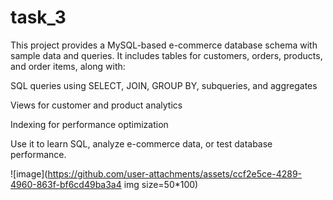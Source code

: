 # task_3

This project provides a MySQL-based e-commerce database schema with sample data and queries. It includes tables for customers, orders, products, and order items, along with:

 SQL queries using SELECT, JOIN, GROUP BY, subqueries, and aggregates

 Views for customer and product analytics

 Indexing for performance optimization

Use it to learn SQL, analyze e-commerce data, or test database performance.

![image](https://github.com/user-attachments/assets/ccf2e5ce-4289-4960-863f-bf6cd49ba3a4 img size=50*100)

